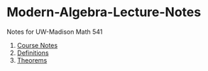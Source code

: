 # Modern-Algebra-Lecture-Notes
Notes for UW-Madison Math 541

1. [Course Notes](https://github.com/rebekahanne/Modern-Algebra-Lecture-Notes/raw/master/Math%20541%20Lecture%20Notes.pdf)
2. [Definitions](https://github.com/rebekahanne/Modern-Algebra-Lecture-Notes/raw/master/math_541_definitions.pdf)
3. [Theorems](https://github.com/rebekahanne/Modern-Algebra-Lecture-Notes/raw/master/math_541_theorems.pdf)
